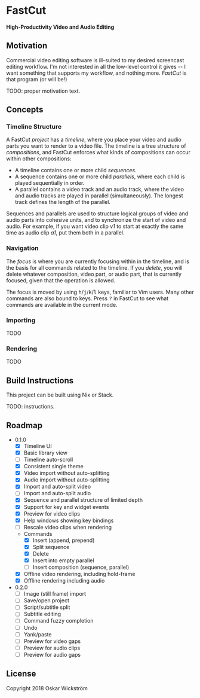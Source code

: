 # FastCut

**High-Productivity Video and Audio Editing**

## Motivation

Commercial video editing software is ill-suited to my desired
screencast editing workflow. I'm not interested in all the low-level
control it gives -- I want something that supports my workflow, and
nothing more. *FastCut* is that program (or will be!)

TODO: proper motivation text.

## Concepts

### Timeline Structure

A FastCut *project* has a *timeline*, where you place your video and
audio parts you want to render to a video file. The timeline is a
tree structure of *compositions*, and FastCut enforces what kinds of
compositions can occur within other compositions:

* A timeline contains one or more child *sequences*.
* A sequence contains one or more child *parallels*, where each child
  is played sequentially in order.
* A parallel contains a video track and an audio track, where the
  video and audio tracks are played in parallel (simultaneously). The
  longest track defines the length of the parallel.

Sequences and parallels are used to structure logical groups of video
and audio parts into cohesive units, and to synchronize the start of
video and audio. For example, if you want video clip *v1* to start at
exactly the same time as audio clip *a1*, put them both in a parallel.

### Navigation

The *focus* is where you are currently focusing within in the
timeline, and is the basis for all commands related to the
timeline. If you *delete*, you will delete whatever composition, video
part, or audio part, that is currently focused, given that the
operation is allowed.

The focus is moved by using
<kbd>h</kbd>/<kbd>j</kbd>/<kbd>k</kbd>/<kbd>l</kbd> keys, familiar to
Vim users. Many other commands are also bound to keys. Press
<kbd>?</kbd> in FastCut to see what commands are available in the
current mode.

### Importing

TODO

### Rendering

TODO

## Build Instructions

This project can be built using Nix or Stack.

TODO: instructions.

## Roadmap

* 0.1.0
    - [X] Timeline UI
    - [X] Basic library view
    - [ ] Timeline auto-scroll
    - [X] Consistent single theme
    - [X] Video import without auto-splitting
    - [X] Audio import without auto-splitting
    - [X] Import and auto-split video
    - [ ] Import and auto-split audio
    - [X] Sequence and parallel structure of limited depth
    - [X] Support for key and widget events
    - [X] Preview for video clips
    - [X] Help windows showing key bindings
    - [ ] Rescale video clips when rendering
    - Commands
        - [X] Insert (append, prepend)
        - [X] Split sequence
        - [X] Delete
        - [X] Insert into empty parallel
        - [ ] Insert composition (sequence, parallel)
    - [X] Offline video rendering, including hold-frame
    - [X] Offline rendering including audio
* 0.2.0
    - [ ] Image (still frame) import
    - [ ] Save/open project
    - [ ] Script/subtitle split
    - [ ] Subtitle editing
    - [ ] Command fuzzy completion
    - [ ] Undo
    - [ ] Yank/paste
    - [ ] Preview for video gaps
    - [ ] Preview for audio clips
    - [ ] Preview for audio gaps

## License

Copyright 2018 Oskar Wickström
